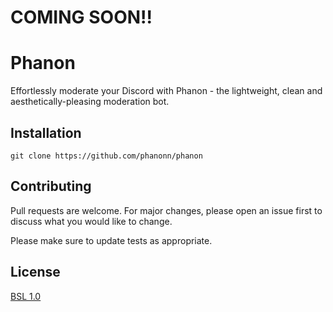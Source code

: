 # COMING SOON!!

# Phanon

Effortlessly moderate your Discord with Phanon - the lightweight, clean and aesthetically-pleasing moderation bot.

## Installation
```
git clone https://github.com/phanonn/phanon
```

## Contributing

Pull requests are welcome. For major changes, please open an issue first
to discuss what you would like to change.

Please make sure to update tests as appropriate.

## License

[BSL 1.0](https://choosealicense.com/licenses/bsl-1.0//)
